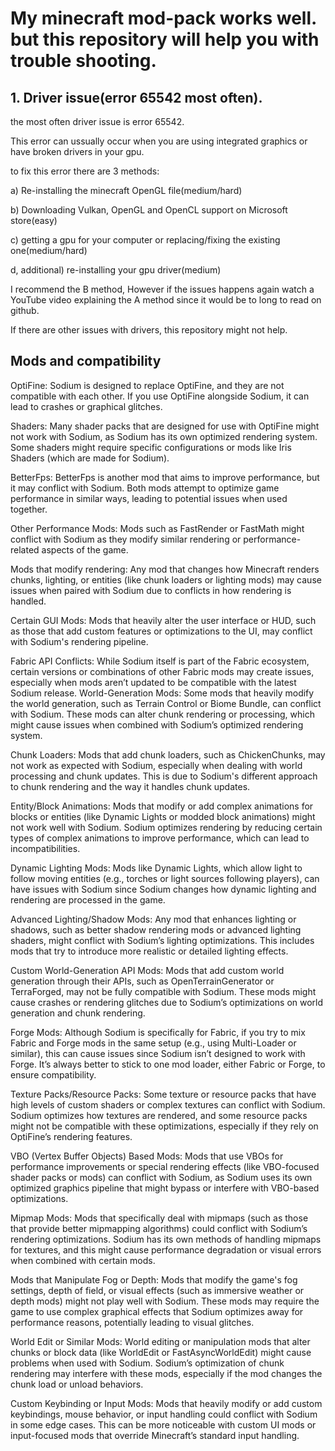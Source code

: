 # My minecraft mod-pack works well. but this repository will help you with trouble shooting.

## 1. Driver issue(error 65542 most often).
the most often driver issue is error 65542.

This error can ussually occur when you are using integrated graphics or have broken drivers in your gpu.

to fix this error there are 3 methods:

a) Re-installing the minecraft OpenGL file(medium/hard)

b) Downloading Vulkan, OpenGL and OpenCL support on Microsoft store(easy)

c) getting a gpu for your computer or replacing/fixing the existing one(medium/hard)

d, additional) re-installing your gpu driver(medium)

I recommend the B method, However if the issues happens again watch a YouTube video explaining the A method
since it would be to long to read on github.

If there are other issues with drivers, this repository might not help.

## Mods and compatibility

OptiFine: Sodium is designed to replace OptiFine, and they are not compatible with each other. If you use OptiFine alongside Sodium, it can lead to crashes or graphical glitches.

Shaders: Many shader packs that are designed for use with OptiFine might not work with Sodium, as Sodium has its own optimized rendering system. Some shaders might require specific configurations or mods like Iris Shaders (which are made for Sodium).

BetterFps: BetterFps is another mod that aims to improve performance, but it may conflict with Sodium. Both mods attempt to optimize game performance in similar ways, leading to potential issues when used together.

Other Performance Mods: Mods such as FastRender or FastMath might conflict with Sodium as they modify similar rendering or performance-related aspects of the game.

Mods that modify rendering: Any mod that changes how Minecraft renders chunks, lighting, or entities (like chunk loaders or lighting mods) may cause issues when paired with Sodium due to conflicts in how rendering is handled.

Certain GUI Mods: Mods that heavily alter the user interface or HUD, such as those that add custom features or optimizations to the UI, may conflict with Sodium's rendering pipeline.

Fabric API Conflicts: While Sodium itself is part of the Fabric ecosystem, certain versions or combinations of other Fabric mods may create issues, especially when mods aren’t updated to be compatible with the latest Sodium release.
World-Generation Mods: Some mods that heavily modify the world generation, such as Terrain Control or Biome Bundle, can conflict with Sodium. These mods can alter chunk rendering or processing, which might cause issues when combined with Sodium’s optimized rendering system.

Chunk Loaders: Mods that add chunk loaders, such as ChickenChunks, may not work as expected with Sodium, especially when dealing with world processing and chunk updates. This is due to Sodium's different approach to chunk rendering and the way it handles chunk updates.

Entity/Block Animations: Mods that modify or add complex animations for blocks or entities (like Dynamic Lights or modded block animations) might not work well with Sodium. Sodium optimizes rendering by reducing certain types of complex animations to improve performance, which can lead to incompatibilities.

Dynamic Lighting Mods: Mods like Dynamic Lights, which allow light to follow moving entities (e.g., torches or light sources following players), can have issues with Sodium since Sodium changes how dynamic lighting and rendering are processed in the game.

Advanced Lighting/Shadow Mods: Any mod that enhances lighting or shadows, such as better shadow rendering mods or advanced lighting shaders, might conflict with Sodium’s lighting optimizations. This includes mods that try to introduce more realistic or detailed lighting effects.

Custom World-Generation API Mods: Mods that add custom world generation through their APIs, such as OpenTerrainGenerator or TerraForged, may not be fully compatible with Sodium. These mods might cause crashes or rendering glitches due to Sodium’s optimizations on world generation and chunk rendering.

Forge Mods: Although Sodium is specifically for Fabric, if you try to mix Fabric and Forge mods in the same setup (e.g., using Multi-Loader or similar), this can cause issues since Sodium isn’t designed to work with Forge. It’s always better to stick to one mod loader, either Fabric or Forge, to ensure compatibility.

Texture Packs/Resource Packs: Some texture or resource packs that have high levels of custom shaders or complex textures can conflict with Sodium. Sodium optimizes how textures are rendered, and some resource packs might not be compatible with these optimizations, especially if they rely on OptiFine’s rendering features.

VBO (Vertex Buffer Objects) Based Mods: Mods that use VBOs for performance improvements or special rendering effects (like VBO-focused shader packs or mods) can conflict with Sodium, as Sodium uses its own optimized graphics pipeline that might bypass or interfere with VBO-based optimizations.

Mipmap Mods: Mods that specifically deal with mipmaps (such as those that provide better mipmapping algorithms) could conflict with Sodium’s rendering optimizations. Sodium has its own methods of handling mipmaps for textures, and this might cause performance degradation or visual errors when combined with certain mods.

Mods that Manipulate Fog or Depth: Mods that modify the game's fog settings, depth of field, or visual effects (such as immersive weather or depth mods) might not play well with Sodium. These mods may require the game to use complex graphical effects that Sodium optimizes away for performance reasons, potentially leading to visual glitches.

World Edit or Similar Mods: World editing or manipulation mods that alter chunks or block data (like WorldEdit or FastAsyncWorldEdit) might cause problems when used with Sodium. Sodium’s optimization of chunk rendering may interfere with these mods, especially if the mod changes the chunk load or unload behaviors.

Custom Keybinding or Input Mods: Mods that heavily modify or add custom keybindings, mouse behavior, or input handling could conflict with Sodium in some edge cases. This can be more noticeable with custom UI mods or input-focused mods that override Minecraft’s standard input handling.
